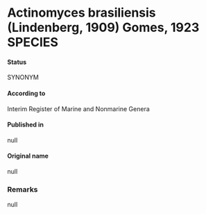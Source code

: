 # Actinomyces brasiliensis (Lindenberg, 1909) Gomes, 1923 SPECIES

#### Status
SYNONYM

#### According to
Interim Register of Marine and Nonmarine Genera

#### Published in
null

#### Original name
null

### Remarks
null